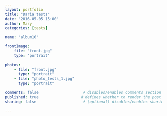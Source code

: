```yaml
---
layout: portfolio
title: "Daria tests"
date: "2016-05-05 15:00"
author: Mary
categories: [tests]

name: "album16"

frontImage: 
    file: "front.jpg"
    type: 'portrait'
      
photos: 
    - file: "front.jpg"
      type: "portrait" 
    - file: "photo_tests_1.jpg"
      type: "portrait"

comments: false                    # disables/enables comments section for the post
published: true                   # defines whether to render the post in 'generate' mode
sharing: false                     # (optional) disables/enables sharing options for the post, 'true' is by default

---
```







